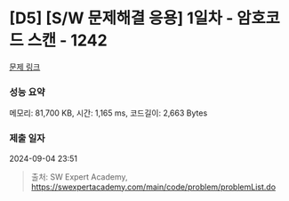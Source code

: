 # [D5] [S/W 문제해결 응용] 1일차 - 암호코드 스캔 - 1242 

[문제 링크](https://swexpertacademy.com/main/code/problem/problemDetail.do?contestProbId=AV15JEKKAM8CFAYD) 

### 성능 요약

메모리: 81,700 KB, 시간: 1,165 ms, 코드길이: 2,663 Bytes

### 제출 일자

2024-09-04 23:51



> 출처: SW Expert Academy, https://swexpertacademy.com/main/code/problem/problemList.do